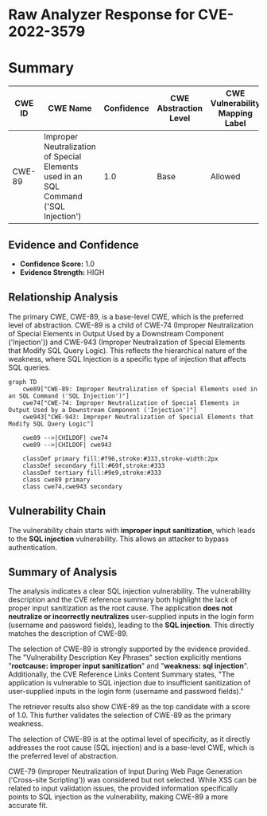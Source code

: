 # Raw Analyzer Response for CVE-2022-3579

# Summary
| CWE ID | CWE Name | Confidence | CWE Abstraction Level | CWE Vulnerability Mapping Label | CWE-Vulnerability Mapping Notes |
|---|---|---|---|---|---|
| CWE-89 | Improper Neutralization of Special Elements used in an SQL Command ('SQL Injection') | 1.0 | Base | Allowed | Primary CWE |

## Evidence and Confidence

*   **Confidence Score:** 1.0
*   **Evidence Strength:** HIGH

## Relationship Analysis
The primary CWE, CWE-89, is a base-level CWE, which is the preferred level of abstraction. CWE-89 is a child of CWE-74 (Improper Neutralization of Special Elements in Output Used by a Downstream Component ('Injection')) and CWE-943 (Improper Neutralization of Special Elements that Modify SQL Query Logic). This reflects the hierarchical nature of the weakness, where SQL Injection is a specific type of injection that affects SQL queries.

```mermaid
graph TD
    cwe89["CWE-89: Improper Neutralization of Special Elements used in an SQL Command ('SQL Injection')"]
    cwe74["CWE-74: Improper Neutralization of Special Elements in Output Used by a Downstream Component ('Injection')"]
    cwe943["CWE-943: Improper Neutralization of Special Elements that Modify SQL Query Logic"]
    
    cwe89 -->|CHILDOF| cwe74
    cwe89 -->|CHILDOF| cwe943
    
    classDef primary fill:#f96,stroke:#333,stroke-width:2px
    classDef secondary fill:#69f,stroke:#333
    classDef tertiary fill:#9e9,stroke:#333
    class cwe89 primary
    class cwe74,cwe943 secondary
```

## Vulnerability Chain
The vulnerability chain starts with **improper input sanitization**, which leads to the **SQL injection** vulnerability. This allows an attacker to bypass authentication.

## Summary of Analysis
The analysis indicates a clear SQL injection vulnerability. The vulnerability description and the CVE reference summary both highlight the lack of proper input sanitization as the root cause. The application **does not neutralize or incorrectly neutralizes** user-supplied inputs in the login form (username and password fields), leading to the **SQL injection**. This directly matches the description of CWE-89.

The selection of CWE-89 is strongly supported by the evidence provided. The "Vulnerability Description Key Phrases" section explicitly mentions "**rootcause:** **improper input sanitization**" and "**weakness:** **sql injection**". Additionally, the CVE Reference Links Content Summary states, "The application is vulnerable to SQL injection due to insufficient sanitization of user-supplied inputs in the login form (username and password fields)."

The retriever results also show CWE-89 as the top candidate with a score of 1.0. This further validates the selection of CWE-89 as the primary weakness.

The selection of CWE-89 is at the optimal level of specificity, as it directly addresses the root cause (SQL injection) and is a base-level CWE, which is the preferred level of abstraction.

CWE-79 (Improper Neutralization of Input During Web Page Generation ('Cross-site Scripting')) was considered but not selected. While XSS can be related to input validation issues, the provided information specifically points to SQL injection as the vulnerability, making CWE-89 a more accurate fit.